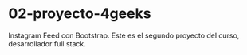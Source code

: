 # 02-proyecto-4geeks
Instagram Feed con Bootstrap. Este es el segundo proyecto del curso, desarrollador full stack. 
